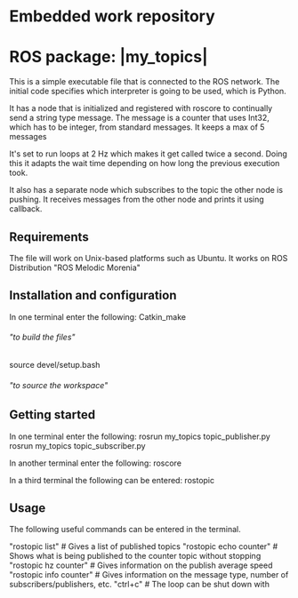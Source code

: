 # Embedded work repository 

# ROS package: |my_topics|

This is a simple executable file that is connected to the ROS network.
The initial code specifies which interpreter is going to be used, which is Python. 

It has a node that is initialized and registered with roscore to continually send a string type message.
The message is a counter that uses Int32, which has to be integer, from standard messages.
It keeps a max of 5 messages

It's set to run loops at 2 Hz which makes it get called twice a second. 
Doing this it adapts the wait time depending on how long the previous execution took.

It also has a separate node which subscribes to the topic the other node is pushing. It receives messages from the other node and prints it using callback. 


## Requirements

The file will work on Unix-based platforms such as Ubuntu. It works on ROS Distribution "ROS Melodic Morenia"

## Installation and configuration


In one terminal enter the following:
Catkin_make                           
###### *"to build the files"*

source devel/setup.bash                
###### *"to source the workspace"*


## Getting started

In one terminal enter the following:
rosrun my_topics topic_publisher.py
rosrun my_topics topic_subscriber.py

In another terminal enter the following:
roscore

In a third terminal the following can be entered:
rostopic

## Usage
The following useful commands can be entered in the terminal. 

"rostopic list"            # Gives a list of published topics
"rostopic echo counter"    # Shows what is being published to the counter topic without stopping
"rostopic hz counter"      # Gives information on the publish average speed
"rostopic info counter"    # Gives information on the message type, number of subscribers/publishers, etc. 
"ctrl+c"                   # The loop can be shut down with
